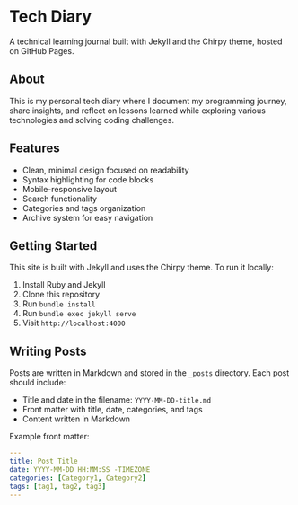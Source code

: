 # Tech Diary

A technical learning journal built with Jekyll and the Chirpy theme, hosted on GitHub Pages.

## About

This is my personal tech diary where I document my programming journey, share insights, and reflect on lessons learned while exploring various technologies and solving coding challenges.

## Features

- Clean, minimal design focused on readability
- Syntax highlighting for code blocks
- Mobile-responsive layout
- Search functionality
- Categories and tags organization
- Archive system for easy navigation

## Getting Started

This site is built with Jekyll and uses the Chirpy theme. To run it locally:

1. Install Ruby and Jekyll
2. Clone this repository
3. Run `bundle install`
4. Run `bundle exec jekyll serve`
5. Visit `http://localhost:4000`

## Writing Posts

Posts are written in Markdown and stored in the `_posts` directory. Each post should include:

- Title and date in the filename: `YYYY-MM-DD-title.md`
- Front matter with title, date, categories, and tags
- Content written in Markdown

Example front matter:
```yaml
---
title: Post Title
date: YYYY-MM-DD HH:MM:SS -TIMEZONE
categories: [Category1, Category2]
tags: [tag1, tag2, tag3]
---
```
